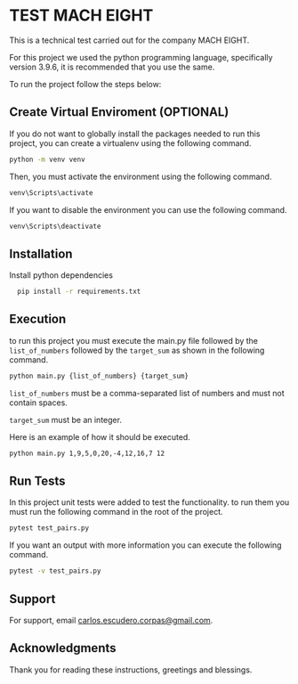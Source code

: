 
# TEST MACH EIGHT

This is a technical test carried out for the company MACH EIGHT.

For this project we used the python programming language, specifically version 3.9.6, it is recommended that you use the same.

To run the project follow the steps below:


## Create Virtual Enviroment (OPTIONAL)

If you do not want to globally install the packages needed to run this project, you can create a virtualenv using the following command.

```bash
python -m venv venv
```

Then, you must activate the environment using the following command.

```bash
venv\Scripts\activate
```

If you want to disable the environment you can use the following command.

```bash
venv\Scripts\deactivate
```
## Installation

Install python dependencies

```bash
  pip install -r requirements.txt
```


## Execution

to run this project you must execute the main.py file followed by the `list_of_numbers` followed by the `target_sum` as shown in the following command.

```bash
python main.py {list_of_numbers} {target_sum}
```

`list_of_numbers` must be a comma-separated list of numbers and must not contain spaces.

`target_sum` must be an integer.

Here is an example of how it should be executed.

```bash
python main.py 1,9,5,0,20,-4,12,16,7 12
```



## Run Tests

In this project unit tests were added to test the functionality. to run them you must run the following command in the root of the project.

```bash
pytest test_pairs.py
```

If you want an output with more information you can execute the following command.

```bash
pytest -v test_pairs.py
```
## Support

For support, email carlos.escudero.corpas@gmail.com.


## Acknowledgments

Thank you for reading these instructions, greetings and blessings.